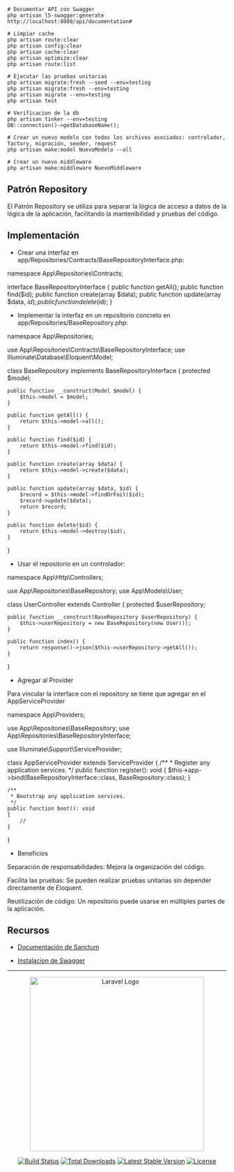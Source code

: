 

```shell
# Documentar API con Swagger
php artisan l5-swagger:generate
http://localhost:8000/api/documentation#
```

```shell
# Limpiar cache
php artisan route:clear
php artisan config:clear
php artisan cache:clear
php artisan optimize:clear
php artisan route:list
```

````shell
# Ejecutar las pruebas unitarias
php artisan migrate:fresh --seed --env=testing
php artisan migrate:fresh --env=testing
php artisan migrate --env=testing
php artisan test
````

````shell
# Verificacion de la db
php artisan tinker --env=testing
DB::connection()->getDatabaseName();
````

```shell
# Crear un nuevo modelo con todos los archivos asociados: controlador, factory, migración, seeder, request
php artisan make:model NuevoModelo --all

# Crear un nuevo middleware
php artisan make:middleware NuevoMiddleware
```

## Patrón Repository

El Patrón Repository se utiliza para separar la lógica de acceso a datos de la lógica de la aplicación, facilitando la mantenibilidad y pruebas del código.

## Implementación

* Crear una interfaz en app/Repositories/Contracts/BaseRepositoryInterface.php:

namespace App\Repositories\Contracts;

interface BaseRepositoryInterface {
    public function getAll();
    public function find($id);
    public function create(array $data);
    public function update(array $data, $id);
    public function delete($id);
}

* Implementar la interfaz en un repositorio concreto en app/Repositories/BaseRepository.php:

namespace App\Repositories;

use App\Repositories\Contracts\BaseRepositoryInterface;
use Illuminate\Database\Eloquent\Model;

class BaseRepository implements BaseRepositoryInterface {
    protected $model;
    
    public function __construct(Model $model) {
        $this->model = $model;
    }
    
    public function getAll() {
        return $this->model->all();
    }
    
    public function find($id) {
        return $this->model->find($id);
    }
    
    public function create(array $data) {
        return $this->model->create($data);
    }
    
    public function update(array $data, $id) {
        $record = $this->model->findOrFail($id);
        $record->update($data);
        return $record;
    }
    
    public function delete($id) {
        return $this->model->destroy($id);
    }
}

* Usar el repositorio en un controlador:

namespace App\Http\Controllers;

use App\Repositories\BaseRepository;
use App\Models\User;

class UserController extends Controller {
    protected $userRepository;
    
    public function __construct(BaseRepository $userRepository) {
        $this->userRepository = new BaseRepository(new User());
    }
    
    public function index() {
        return response()->json($this->userRepository->getAll());
    }
}

* Agregar al Provider

Para vincular la interface con el repository se tiene que agregar en el AppServiceProvider

namespace App\Providers;

use App\Repositories\BaseRepository;
use App\Repositories\BaseRepositoryInterface;

use Illuminate\Support\ServiceProvider;

class AppServiceProvider extends ServiceProvider
{
    /**
     * Register any application services.
     */
    public function register(): void
    {
        $this->app->bind(BaseRepositoryInterface::class, BaseRepository::class);
    }

    /**
     * Bootstrap any application services.
     */
    public function boot(): void
    {
        //
    }
}

* Beneficios

Separación de responsabilidades: Mejora la organización del código.

Facilita las pruebas: Se pueden realizar pruebas unitarias sin depender directamente de Eloquent.

Reutilización de código: Un repositorio puede usarse en múltiples partes de la aplicación.

## Recursos

* [Documentación de Sanctum](https://laravel.com/docs/12.x/sanctum#main-content)

* [Instalacion de Swagger](https://salim-hosen.medium.com/how-to-document-your-laravel-api-using-swagger-5480044bd860)


---

<p align="center"><a href="https://laravel.com" target="_blank"><img src="https://raw.githubusercontent.com/laravel/art/master/logo-lockup/5%20SVG/2%20CMYK/1%20Full%20Color/laravel-logolockup-cmyk-red.svg" width="400" alt="Laravel Logo"></a></p>

<p align="center">
<a href="https://github.com/laravel/framework/actions"><img src="https://github.com/laravel/framework/workflows/tests/badge.svg" alt="Build Status"></a>
<a href="https://packagist.org/packages/laravel/framework"><img src="https://img.shields.io/packagist/dt/laravel/framework" alt="Total Downloads"></a>
<a href="https://packagist.org/packages/laravel/framework"><img src="https://img.shields.io/packagist/v/laravel/framework" alt="Latest Stable Version"></a>
<a href="https://packagist.org/packages/laravel/framework"><img src="https://img.shields.io/packagist/l/laravel/framework" alt="License"></a>
</p>

